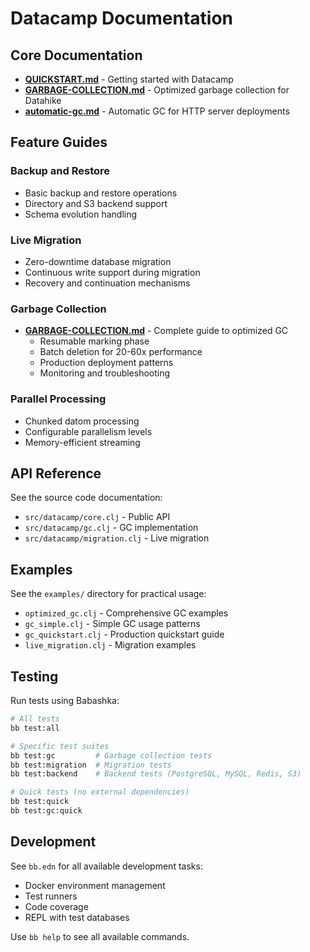 # Datacamp Documentation

## Core Documentation

- **[QUICKSTART.md](QUICKSTART.md)** - Getting started with Datacamp
- **[GARBAGE-COLLECTION.md](GARBAGE-COLLECTION.md)** - Optimized garbage collection for Datahike
- **[automatic-gc.md](automatic-gc.md)** - Automatic GC for HTTP server deployments

## Feature Guides

### Backup and Restore
- Basic backup and restore operations
- Directory and S3 backend support
- Schema evolution handling

### Live Migration
- Zero-downtime database migration
- Continuous write support during migration
- Recovery and continuation mechanisms

### Garbage Collection
- **[GARBAGE-COLLECTION.md](GARBAGE-COLLECTION.md)** - Complete guide to optimized GC
  - Resumable marking phase
  - Batch deletion for 20-60x performance
  - Production deployment patterns
  - Monitoring and troubleshooting

### Parallel Processing
- Chunked datom processing
- Configurable parallelism levels
- Memory-efficient streaming

## API Reference

See the source code documentation:
- `src/datacamp/core.clj` - Public API
- `src/datacamp/gc.clj` - GC implementation
- `src/datacamp/migration.clj` - Live migration

## Examples

See the `examples/` directory for practical usage:
- `optimized_gc.clj` - Comprehensive GC examples
- `gc_simple.clj` - Simple GC usage patterns
- `gc_quickstart.clj` - Production quickstart guide
- `live_migration.clj` - Migration examples

## Testing

Run tests using Babashka:

```bash
# All tests
bb test:all

# Specific test suites
bb test:gc         # Garbage collection tests
bb test:migration  # Migration tests
bb test:backend    # Backend tests (PostgreSQL, MySQL, Redis, S3)

# Quick tests (no external dependencies)
bb test:quick
bb test:gc:quick
```

## Development

See `bb.edn` for all available development tasks:
- Docker environment management
- Test runners
- Code coverage
- REPL with test databases

Use `bb help` to see all available commands.